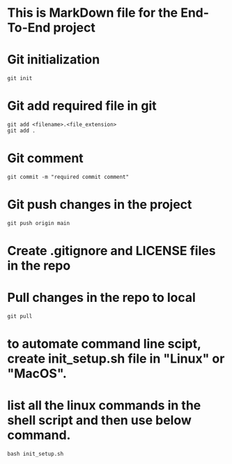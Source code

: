 # This is MarkDown file for the End-To-End project

# Git initialization
```
git init
```

# Git add required file in git
```
git add <filename>.<file_extension>
git add .
```

# Git comment
```
git commit -m "required commit comment"
```

# Git push changes in the project
```
git push origin main
```

# Create .gitignore and LICENSE files in the repo

# Pull changes in the repo to local
```
git pull
```

# to automate command line scipt, create init_setup.sh file in "Linux" or "MacOS".
# list all the linux commands in the shell script and then use below command.
```
bash init_setup.sh
```

